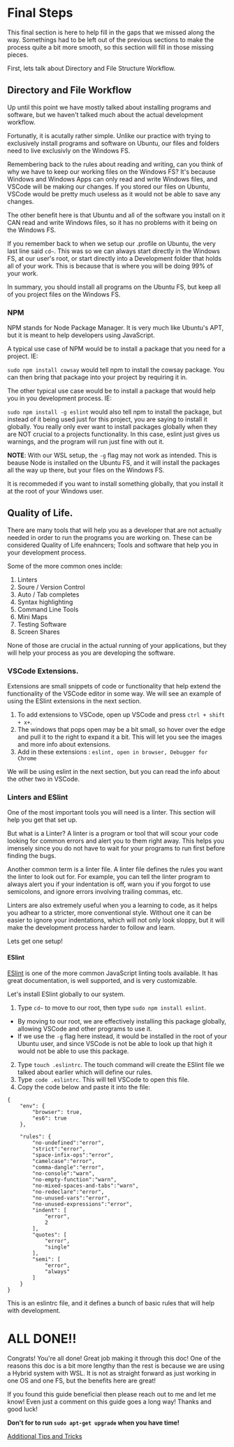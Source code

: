 # Final Steps

This final section is here to help fill in the gaps that we missed along the way. Somethings had to be left out of the previous sections to make the process quite a bit more smooth, so this section will fill in those missing pieces.

First, lets talk about Directory and File Structure Workflow.


## Directory and File Workflow

Up until this point we have mostly talked about installing programs and software, but we haven't talked much about the actual development workflow.

Fortunatly, it is acutally rather simple. Unlike our practice with trying to exclusively install programs and software on Ubuntu, our files and folders need to live exclusivly on the Windows FS.

Remembering back to the rules about reading and writing, can you think of why we have to keep our working files on the Windows FS? It's because Windows and Windows Apps can only read and write Windows files, and VSCode will be making our changes. If you stored our files on Ubuntu, VSCode would be pretty much useless as it would not be able to save any changes.

The other benefit here is that Ubuntu and all of the software you install on it CAN read and write Windows files, so it has no problems with it being on the Windows FS.

If you remember back to when we setup our .profile on Ubuntu, the very last line said `cd~`. This was so we can always start directly in the Windows FS, at our user's root, or start directly into a Development folder that holds all of your work. This is because that is where you will be doing 99% of your work.

In summary, you should install all programs on the Ubuntu FS, but keep all of you project files on the Windows FS.

### NPM

NPM stands for Node Package Manager. It is very much like Ubuntu's APT, but it is meant to help developers using JavaScript. 

A typical use case of NPM would be to install a package that you need for a project. IE:

`sudo npm install cowsay` would tell npm to install the cowsay package. You can then bring that package into your project by requiring it in.

The other typical use case would be to install a package that would help you in you development process. IE:

`sudo npm install -g eslint` would also tell npm to install the package, but instead of it being used just for this project, you are saying to install it globally. You really only ever want to install packages globally when they are NOT crucial to a projects functionality. In this case, eslint just gives us warnings, and the program will run just fine with out it.

**NOTE**: With our WSL setup, the `-g` flag may not work as intended. This is beause Node is installed on the Ubuntu FS, and it will install the packages all the way up there, but your files on the Windows FS. 

It is recommeded if you want to install something globally, that you install it at the root of your Windows user.


## Quality of Life.

There are many tools that will help you as a developer that are not actually needed in order to run the programs you are working on. These can be considered Quality of Life enahncers; Tools and software that help you in your development process. 

Some of the more common ones inclde: 

1. Linters
1. Soure / Version Control
1. Auto / Tab completes
1. Syntax highlighting
1. Command Line Tools
1. Mini Maps
1. Testing Software
1. Screen Shares

None of those are crucial in the actual running of your applications, but they will help your process as you are developing the software.

### VSCode Extensions.

Extensions are small snippets of code or functionality that help extend the functionality of the VSCode editor in some way. We will see an example of using the ESlint extensions in the next section.

1. To add extensions to VSCode, open up VSCode and press `ctrl + shift + x+`. 
1. The windows that pops open may be a bit small, so hover over the edge and pull it to the right to expand it a bit. This will let you see the images and more info about extensions.
1. Add in these extensions : `eslint, open in browser, Debugger for Chrome`

We will be using eslint in the next section, but you can read the info about the other two in VSCode.

### Linters and ESlint

One of the most important tools you will need is a linter. This section will help you get that set up. 

But what is a Linter? A linter is a program or tool that will scour your code looking for common errors and alert you to them right away. This helps you imensely since you do not have to wait for your programs to run first before finding the bugs.

Another common term is a linter file. A linter file defines the rules you want the linter to look out for. For example, you can tell the linter program to always alert you if your indentation is off, warn you if you forgot to use semicolons, and ignore errors involving trailing commas, etc.

Linters are also extremely useful when you a learning to code, as it helps you adhear to a stricter, more conventional style. Without one it can be easier to ignore your indentations, which will not only look sloppy, but it will make the development process harder to follow and learn.

Lets get one setup!

#### ESlint

[ESlint](https://eslint.org/) is one of the more common JavaScript linting tools available. It has great documentation, is well supported, and is very customizable.

Let's install ESlint globally to our system.


1. Type `cd~` to move to our root, then type `sudo npm install eslint`.
- By moving to our root, we are effectively installing this package globally, allowing VSCode and other programs to use it.
- If we use the `-g` flag here instead, it would be installed in the root of your Ubuntu user, and since VSCode is not be able to look up that high it would not be able to use this package.
2. Type `touch .eslintrc`. The touch command will create the ESlint file we talked about earlier which will define our rules. 
3. Type` code .eslintrc`. This will tell VSCode to open this file.
4. Copy the code below and paste it into the file:

```
{
	"env": {
		"browser": true,
		"es6": true
	},
	
	"rules": {
		"no-undefined":"error",
		"strict":"error",
		"space-infix-ops":"error",
		"camelcase":"error",
		"comma-dangle":"error",
		"no-console":"warn",
		"no-empty-function":"warn",
		"no-mixed-spaces-and-tabs":"warn",
		"no-redeclare":"error",
		"no-unused-vars":"error",
		"no-unused-expressions":"error",
		"indent": [
			"error",
			2
		],
		"quotes": [
			"error",
			"single"
		],
		"semi": [
			"error",
			"always"
		]
	}
}
```

This is an eslintrc file, and it defines a bunch of basic rules that will help with development. 

# ALL DONE!!

Congrats! You're all done! Great job making it through this doc! One of the reasons this doc is a bit more lengthy than the rest is because we are using a Hybrid system with WSL. It is not as straight forward as just working in one OS and one FS, but the benefits here are great! 

If you found this guide beneficial then please reach out to me and let me know! Even just a comment on this guide goes a long way! Thanks and good luck!

**Don't for to run `sudo apt-get upgrade` when you have time!**

[Additional Tips and Tricks](./tips_and_tricks.md)


